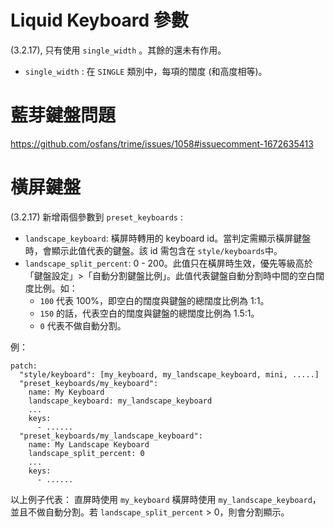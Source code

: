 # Liquid Keyboard 參數

(3.2.17), 只有使用 `single_width` 。其餘的還未有作用。

- `single_width` : 在 `SINGLE` 類別中，每項的闊度 (和高度相等)。

# 藍芽鍵盤問題
https://github.com/osfans/trime/issues/1058#issuecomment-1672635413

# 橫屏鍵盤

(3.2.17) 新增兩個參數到 `preset_keyboards` :

- `landscape_keyboard`: 橫屏時轉用的 keyboard id。當判定需顯示橫屏鍵盤時，會顯示此值代表的鍵盤。該 id 需包含在 `style/keyboards`中。
- `landscape_split_percent`:  0 - 200。此值只在橫屏時生效，優先等級高於「鍵盤設定」>「自動分割鍵盤比例」。此值代表鍵盤自動分割時中間的空白闊度比例。如：
	- `100` 代表 100%，即空白的闊度與鍵盤的總闊度比例為 1:1。
	- `150` 的話，代表空白的闊度與鍵盤的總闊度比例為 1.5:1。
	- `0` 代表不做自動分割。

例：
```
patch:
  "style/keyboard": [my_keyboard, my_landscape_keyboard, mini, .....]
  "preset_keyboards/my_keyboard":
    name: My Keyboard
    landscape_keyboard: my_landscape_keyboard
    ...
    keys:
      - ......
  "preset_keyboards/my_landscape_keyboard":
    name: My Landscape Keyboard
    landscape_split_percent: 0
    ...
    keys:
      - ......
```
以上例子代表：
直屏時使用 `my_keyboard` 
橫屏時使用 `my_landscape_keyboard`，並且不做自動分割。若 `landscape_split_percent` > 0，則會分割顯示。